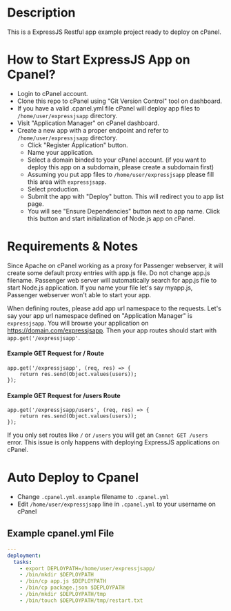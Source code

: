 # Description
This is a ExpressJS Restful app example project ready to deploy on cPanel.

# How to Start ExpressJS App on Cpanel?
* Login to cPanel account.
* Clone this repo to cPanel using "Git Version Control" tool on dashboard.
* If you have a valid .cpanel.yml file cPanel will deploy app files to `/home/user/expressjsapp` directory.
* Visit "Application Manager" on cPanel dashboard.
* Create a new app with a proper endpoint and refer to `/home/user/expressjsapp` directory.
  * Click "Register Application" button.
  * Name your application.
  * Select a domain binded to your cPanel account. (if you want to deploy this app on a subdomain, please create a subdomain first)
  * Assuming you put app files to `/home/user/expressjsapp` please fill this area with `expressjsapp`.
  * Select production.
  * Submit the app with "Deploy" button. This will redirect you to app list page.
  * You will see "Ensure Dependencies" button next to app name. Click this button and start initialization of Node.js app on cPanel.

# Requirements & Notes
Since Apache on cPanel working as a proxy for Passenger webserver, it will create some default proxy entries with app.js file. Do not change app.js filename. Passenger web server will automatically search for app.js file to start Node.js application. If you name your file let's say myapp.js, Passenger webserver won't able to start your app.

When defining routes, please add app url namespace to the requests. Let's say your app url namespace defined on "Application Manager" is `expressjsapp`. You will browse your application on https://domain.com/expressjsapp. Then your app routes should start with `app.get('/expressjsapp'`.

#### Example GET Request for / Route
```
app.get('/expressjsapp', (req, res) => {
    return res.send(Object.values(users));
});
```

#### Example GET Request for /users Route
```
app.get('/expressjsapp/users', (req, res) => {
    return res.send(Object.values(users));
});
```

If you only set routes like `/` or `/users` you will get an `Cannot GET /users` error. This issue is only happens with deploying ExpressJS applications on cPanel.

# Auto Deploy to Cpanel
* Change `.cpanel.yml.example` filename to `.cpanel.yml`
* Edit `/home/user/expressjsapp` line in `.cpanel.yml` to your username on cPanel
## Example cpanel.yml File
```yml
---
deployment:
  tasks:
    - export DEPLOYPATH=/home/user/expressjsapp/
    - /bin/mkdir $DEPLOYPATH
    - /bin/cp app.js $DEPLOYPATH
    - /bin/cp package.json $DEPLOYPATH
    - /bin/mkdir $DEPLOYPATH/tmp
    - /bin/touch $DEPLOYPATH/tmp/restart.txt
```

